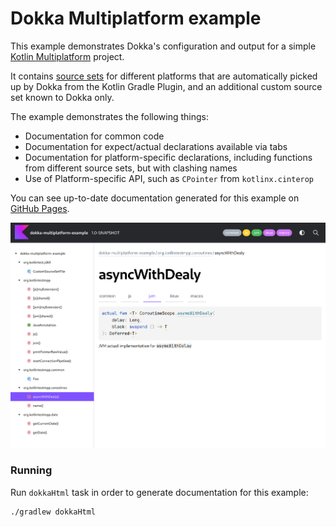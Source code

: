 # Dokka Multiplatform example

This example demonstrates Dokka's configuration and output for a simple 
[Kotlin Multiplatform](https://kotlinlang.org/docs/multiplatform.html) project.

It contains [source sets](https://kotlinlang.org/docs/multiplatform-discover-project.html#source-sets) for different
platforms that are automatically picked up by Dokka from the Kotlin Gradle Plugin, and an additional custom source
set known to Dokka only.

The example demonstrates the following things:

* Documentation for common code
* Documentation for expect/actual declarations available via tabs
* Documentation for platform-specific declarations, including functions from different source sets, but 
  with clashing names
* Use of Platform-specific API, such as `CPointer` from `kotlinx.cinterop`

You can see up-to-date documentation generated for this example on
[GitHub Pages](https://kotlin.github.io/dokka/examples/dokka-multiplatform-example/html/index.html).

![screenshot demonstration of output](demo.png)

### Running

Run `dokkaHtml` task in order to generate documentation for this example:

```bash
./gradlew dokkaHtml
```
